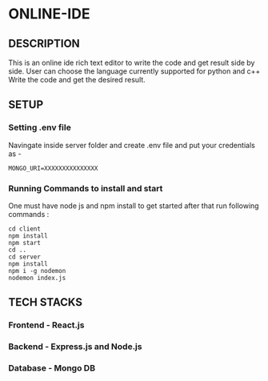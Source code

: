# ONLINE-IDE
## DESCRIPTION
This is an online ide rich text editor to write the code and get result side by side. User can choose the language currently supported for python and c++ 
Write the code and get the desired result.

## SETUP 
### Setting .env file
Navingate inside server folder and create .env file and put your credentials as -
```
MONGO_URI=XXXXXXXXXXXXXXX
```
### Running Commands to install and start

One must have node js and npm install to get started after that run following commands :
```
cd client
npm install 
npm start
cd ..
cd server
npm install
npm i -g nodemon 
nodemon index.js
```

## TECH STACKS
### Frontend - React.js
### Backend  - Express.js and Node.js
### Database - Mongo DB
